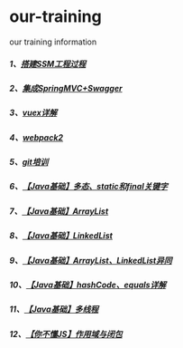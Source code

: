 # our-training
our training information

##### 1、[搭建SSM工程过程](https://github.com/wyh2020/our-training/blob/master/%E6%90%AD%E5%BB%BASSM%E5%B7%A5%E7%A8%8B%E8%BF%87%E7%A8%8B.pdf)   
##### 2、[集成SpringMVC+Swagger](https://github.com/wyh2020/our-training/blob/master/%E9%9B%86%E6%88%90SpringMVC%2BSwagger.pdf)    
##### 3、[vuex详解](https://github.com/wyh2020/our-training/blob/master/vuex%E8%AF%A6%E8%A7%A3.pdf)    
##### 4、[webpack2](https://github.com/wyh2020/our-training/blob/master/webpack2.pdf)
##### 5、[git培训](https://github.com/wyh2020/our-training/blob/master/git%E5%9F%B9%E8%AE%AD.pdf)
##### 6、[【Java基础】多态、static和final关键字](https://github.com/wyh2020/our-training/blob/master/%E5%A4%9A%E6%80%81%E3%80%81static%E5%92%8Cfinal%E5%85%B3%E9%94%AE%E5%AD%97.pdf)
##### 7、[【Java基础】ArrayList](https://github.com/wyh2020/our-training/blob/master/ArrayList.pdf)
##### 8、[【Java基础】LinkedList](https://github.com/wyh2020/our-training/blob/master/LinkedList.pdf)
##### 9、[【Java基础】ArrayList、LinkedList异同](https://github.com/wyh2020/our-training/blob/master/ArrayList%E3%80%81LinkedList%E5%BC%82%E5%90%8C.pdf)
##### 10、[【Java基础】hashCode、equals详解](https://github.com/wyh2020/our-training/blob/master/hashCode%E3%80%81equals%E8%AF%A6%E8%A7%A3.pdf)
##### 11、[【Java基础】多线程](https://github.com/wyh2020/our-training/blob/master/%E5%A4%9A%E7%BA%BF%E7%A8%8B.pdf)
##### 12、[【你不懂JS】作用域与闭包](https://github.com/wyh2020/our-training/blob/master/%E3%80%90%E4%BD%A0%E4%B8%8D%E6%87%82JS%E3%80%91%E4%BD%9C%E7%94%A8%E5%9F%9F%E4%B8%8E%E9%97%AD%E5%8C%85.png)

